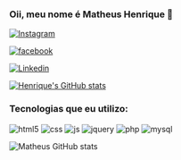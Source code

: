 ### Oii, meu nome é Matheus Henrique 👋

[![Instagram](https://img.shields.io/badge/Instagram-E4405F?style=for-the-badge&logo=instagram&logoColor=white)](https://instagram.com/henrique_mpv)

[![facebook](https://img.shields.io/badge/Facebook-1877F2?style=for-the-badge&logo=facebook&logoColor=white)](https://www.facebook.com/matheus.pviana/)

[![Linkedin](https://img.shields.io/badge/LinkedIn-0077B5?style=for-the-badge&logo=linkedin&logoColor=white)](https://www.linkedin.com/in/matheus-viana-a151b9198/)

[![Henrique's GitHub stats](https://github-readme-stats.vercel.app/api?username=Henrique96&show_icons=true&theme=dark)](https://github.com/anuraghazra/github-readme-stats)

### Tecnologias que eu utilizo:

<div style="display: inline-block">
  <img align="center" alt="html5" src="https://img.shields.io/badge/HTML5-E34F26?style=for-the-badge&logo=html5&logoColor=white">
  <img align="center" alt="css" src="https://img.shields.io/badge/CSS3-1572B6?style=for-the-badge&logo=css3&logoColor=white">
  <img align="center" alt="js" src="https://img.shields.io/badge/JavaScript-F7DF1E?style=for-the-badge&logo=javascript&logoColor=black">
  <img align="center" alt="jquery" src="https://img.shields.io/badge/jQuery-0769AD?style=for-the-badge&logo=jquery&logoColor=white">
  <img align="center" alt="php" src="https://img.shields.io/badge/PHP-777BB4?style=for-the-badge&logo=php&logoColor=white">
  <img align="center" alt="mysql" src="https://img.shields.io/badge/PHP-777BB4?style=for-the-badge&logo=php&logoColor=white">
</div> <br>

![Matheus GitHub stats](https://github-readme-stats.vercel.app/api/top-langs/?username=Henrique96&theme=blue-green)
